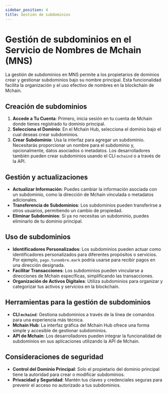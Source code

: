 ```yaml
---
sidebar_position: 4
title: Gestión de subdominios
---
```


# Gestión de subdominios en el Servicio de Nombres de Mchain (MNS)

La gestión de subdominios en MNS permite a los propietarios de dominios crear y gestionar subdominios bajo su nombre principal. Esta funcionalidad facilita la organización y el uso efectivo de nombres en la blockchain de Mchain.

## Creación de subdominios

1. **Accede a Tu Cuenta**: Primero, inicia sesión en tu cuenta de Mchain donde tienes registrado tu dominio principal.
2. **Selecciona el Dominio**: En el Mchain Hub, selecciona el dominio bajo el cual deseas crear subdominios.
3. **Crear Subdominio**: Usa la interfaz para agregar un subdominio. Necesitarás proporcionar un nombre para el subdominio y, opcionalmente, datos asociados o metadatos. Los desarrolladores también pueden crear subdominios usando el CLI `mchaind` o a través de la API.

## Gestión y actualizaciones

- **Actualizar Información**: Puedes cambiar la información asociada con un subdominio, como la dirección de Mchain vinculada o metadatos adicionales.
- **Transferencia de Subdominios**: Los subdominios pueden transferirse a otros usuarios, permitiendo un cambio de propiedad.
- **Eliminar Subdominios**: Si ya no necesitas un subdominio, puedes eliminarlo de tu dominio principal.

## Uso de subdominios

- **Identificadores Personalizados**: Los subdominios pueden actuar como identificadores personalizados para diferentes propósitos o servicios. Por ejemplo, `pago.tunombre.mark` podría usarse para recibir pagos en una dirección designada.
- **Facilitar Transacciones**: Los subdominios pueden vincularse a direcciones de Mchain específicas, simplificando las transacciones.
- **Organización de Activos Digitales**: Utiliza subdominios para organizar y categorizar tus activos y servicios en la blockchain.

## Herramientas para la gestión de subdominios

- **CLI `mchaind`**: Gestiona subdominios a través de la línea de comandos para una experiencia más técnica.
- **Mchain Hub**: La interfaz gráfica del Mchain Hub ofrece una forma simple y accesible de gestionar subdominios.
- **API de Mchain**: Los desarrolladores pueden integrar la funcionalidad de subdominios en sus aplicaciones utilizando la API de Mchain.

## Consideraciones de seguridad

- **Control del Dominio Principal**: Solo el propietario del dominio principal tiene la autoridad para crear o modificar subdominios.
- **Privacidad y Seguridad**: Mantén tus claves y credenciales seguras para prevenir el acceso no autorizado a tus subdominios.
